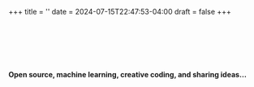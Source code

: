 +++
title = ''
date = 2024-07-15T22:47:53-04:00
draft = false
+++

<!-- {{< alert >}} **Open source, machine learning, creative coding and ideas…**{{< /alert >}} -->
<div style="height: 80px;"></div>

**Open source, machine learning, creative coding, and sharing ideas…**

<div style="height: 180px;"></div>

<script src="https://cdn.jsdelivr.net/npm/p5@1.4.0/lib/p5.js"></script>
<script src="/js/learn3.js"></script>


